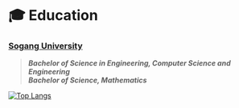 # 🎓 Education

### [**Sogang University**](https://sogang.ac.kr)

> **_Bachelor of Science in Engineering, Computer Science and Engineering_**  
> **_Bachelor of Science, Mathematics_**  

[![Top Langs](https://github-readme-stats.vercel.app/api/top-langs/?username=sungjk1999&layout=compact)](https://github.com/anuraghazra/github-readme-stats)
